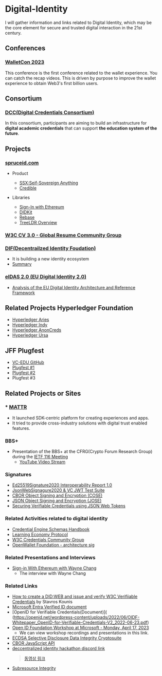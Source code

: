 # Digital-Identity

I will gather information and links related to Digital Identity, which may be the core element for secure and trusted digital interaction in the 21st century. 


## Conferences

### [WalletCon 2023](https://twitter.com/WalletCon_)

This conference is the first conference related to the wallet experience. You can catch the recap videos. 
This is driven by purpose to improve the wallet experience to obtain Web3's first billion users.

## Consortium

### [DCC(Digital Credentials Consortium)](https://digitalcredentials.mit.edu)

In this consortium, participants are aiming to build an infrastructure for **digital academic credentials** that can support **the education system of the future**. 


## Projects

### [spruceid.com](https://spruceid.com)
* Product
  - [SSX:Seif-Sovereign Anything](https://spruceid.com/ssx)
  - [Credible](https://spruceid.com/credible)
* Libraries

  - [Sign-In with Ethereum](https://docs.login.xyz)
  - [DIDKit](https://spruceid.dev/didkit/ditkit)
  - [Rebase](https://spruceid.dev/rebase/rebase)
  - [TreeLDR Overview](https://spruceid.dev/treeldr/treeldr-overview)
    
### [W3C CV 3.0 - Global Resume Community Group](https://w3.org/community/cv3/)

### [DIF(Decentrailzed Identity Foudation)](https://identity.foundation/)
* It is building a new identity ecosystem
* [Summary](./DIF/README.md)

### [eIDAS 2.0 (EU Digital Identity 2.0)](https://digital-strategy.ec.europa.eu/en/policies/eidas-regulation)
* [Analysis of the EU Digital Identity Architecture and Reference Framework](https://www.evernym.com/blog/eu-digital-identity/)


## Related Projects Hyperledger Foundation
* [Hyperledger Aries](https://www.hyperledger.org/use/aries)
* [Hyperledger Indy](https://www.hyperledger.org/use/hyperledger-indy)
* [Hyperledger AnonCreds](https://www.hyperledger.org/use/anoncreds)
* [Hyperledger Ursa](https://www.hyperledger.org/use/ursa)

## JFF Plugfest

* [VC-EDU GitHub](https://github.com/w3c-ccg/vc-ed)
* [Plugfest #1](https://w3c-ccg.github.io/vc-ed/plugfest-1-2022/)
* [Plugfest #2](https://w3c-ccg.github.io/vc-ed/plugfest-2-2022/)
* Plugfest #3

## Related Projects or Sites

### * [MATTR](https://mattr.global/)
* It launched SDK-centric platform for creating experiences and apps. 
* It tried to provide cross-industry solutions with digital trust enabled features.


### BBS+ 

* Presentation of the BBS+ at the CFRG(Crypto Forum Research Group) during the [IETF 116 Meeting](https://datatracker.ietf.org/meeting/116/proceedings/)
  - [YouTube Video Stream](https://www.youtube.com/watch?v=GZRb-w-xxtY)


### Signatures

* [Ed25519Signature2020 Interoperability Report 1.0](https://w3c-ccg.github.io/di-ed25519-test-suite/#conformance)
* [JsonWebSignagure2020 & VC JWT Test Suite](https://github.com/decentralized-identity/JWS-Test-Suite)
* [CBOR Object Signing and Encryption (COSE)](https://www.iana.org/assignments/cose/cose.xhtml#algorithms)
* [JSON Object Signing and Encryption (JOSE)](https://www.iana.org/assignments/jose/jose.xhtml#web-signature-encryption-algorithms)
* [Securing Verifiable Credentials using JSON Web Tokens](https://www.w3.org/TR/vc-jwt/)


### Related Activities related to digital identity

* [Credential Engine Schemas Handbook](credreg.net/ctdl/handbook#transfervalue)
* [Learning Economy Protocol](docs.learncard.com/get-started/welcome) 
* [W3C Credentials Community Group](w3c-ccg.github.io/meetings/)
* [OpenWallet Foundation - architecture sig](github.com/openwallet-foundation/architecture-sig)


### Related Presentations and Interviews

* [Sign-in With Ethereum with Wayne Chang](https://www.youtube.com/watch?v=VHwzE6mVm_s)
   - The interview with Wayne Chang
   
### Related Links

* [How to create a DID:WEB and issue and verify W3C Verifiiable Credentials](https://medium.com/@skounis/how-to-create-a-did-web-and-issue-and-verify-w3c-verifiable-credentials-bcd5215e378d) by Stavros Kounis
* [Microsoft Entra Verified ID document](https://learn.microsoft.com/en-us/azure/active-directory/verifiable-credentials/)
* [OpenID for Verifiable Credentials(Document)](
(https://openid.net/wordpress-content/uploads/2022/06/OIDF-Whitepaper_OpenID-for-Verifiable-Credentials-V2_2022-06-23.pdf)
* [Open ID Foundation Workshop at Microsoft - Monday, April 17, 2023](https://openid.net/workshops/workshop-at-microsoft-april-17-2023/)
   - We can view workshop recordings and presentations in this link.
* [ECDSA Selective Disclosure Data Integrity Cryptosuite](https://github.com/digitalbazaar/ecdsa-sd-2023-cryptosuite)
* [CBOR JavaScript API](https://github.com/cyberphone/cbor-js-api)
* [deccentralized identity hackathon discord link](https://discord.com/channels/1052689356999106580/1103031000541446226)
   > [동영상 링크](https://www.youtube.com/@brianrichter5039/videos)
* [Subresource Integrity](https://developer.mozilla.org/en-US/docs/Web/Security/Subresource_Integrity)


